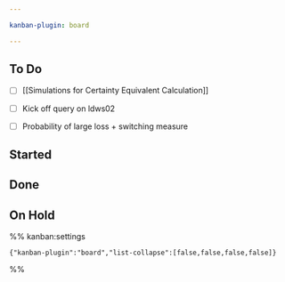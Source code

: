 ```yaml
---

kanban-plugin: board

---
```


## To Do

- [ ] [[Simulations for Certainty Equivalent Calculation]]
- [ ] Kick off query on ldws02
- [ ] Probability of large loss + switching measure


## Started



## Done



## On Hold





%% kanban:settings
```
{"kanban-plugin":"board","list-collapse":[false,false,false,false]}
```
%%